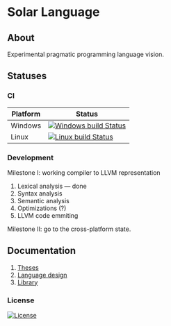 # Solar Language

## About
Experimental pragmatic programming language vision.

## Statuses
### CI
Platform | Status
---------|-------
Windows | [![Windows build Status](https://ci.appveyor.com/api/projects/status/github/sunloving/solar-lang?retina=true&svg=true)](https://ci.appveyor.com/project/sunloving/solar-lang)
Linux | [![Linux build Status](https://travis-ci.org/sunloving/solar-lang.svg?branch=master)](https://travis-ci.org/sunloving/solar-lang)

### Development
Milestone I: working compiler to LLVM representation

1. Lexical analysis — done
2. Syntax analysis
3. Semantic analysis
4. Optimizations (?)
5. LLVM code emmiting

Milestone II: go to the cross-platform state.

## Documentation
1. [Theses](docs/theses.md)
2. [Language design](docs/language-design.md)
3. [Library](docs/library.md)

### License
[![License](https://img.shields.io/badge/license-Apache%20License%202.0-blue.svg?style=flat)](http://www.apache.org/licenses/LICENSE-2.0)<br/>
